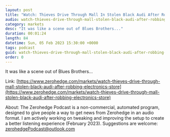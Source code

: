 ```yaml
---
layout: post
title: "Watch: Thieves Drive Through Mall In Stolen Black Audi After Robbing Electronics Store"
audio: watch-thieves-drive-through-mall-stolen-black-audi-after-robbing-electronics-store-4
category: markets
desc: "It was like a scene out of Blues Brothers..."
duration: 00:01:24
length: 84
datetime: Sun, 05 Feb 2023 15:30:00 +0000
tags: podcast
guid: watch-thieves-drive-through-mall-stolen-black-audi-after-robbing-electronics-store-0
order: 0
---
```

It was like a scene out of Blues Brothers...

Link: [https://www.zerohedge.com/markets/watch-thieves-drive-through-mall-stolen-black-audi-after-robbing-electronics-store](https://www.zerohedge.com/markets/watch-thieves-drive-through-mall-stolen-black-audi-after-robbing-electronics-store)

About: The Zerohedge Podcast is a non-commercial, automated program, designed to give people a way to get news from Zerohedge in an audio format.  I am actively working on tweaking and improving the setup to create a better listening experience (February 2023).  Suggestions are welcome: [zerohedgePodcast@outlook.com](mailto:zerohedgePodcast@outlook.com)